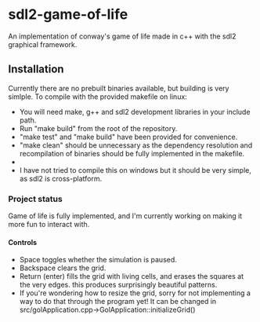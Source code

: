 # sdl2-game-of-life
An implementation of conway's game of life made in c++ with the sdl2 graphical framework.

## Installation
Currently there are no prebuilt binaries available, but building is very simlple. To compile with the provided makefile on linux:
- You will need make, g++ and sdl2 development libraries in your include path.
- Run "make build" from the root of the repository.
- "make test" and "make build" have been provided for convenience.
- "make clean" should be unnecessary as the dependency resolution and recompilation of binaries should be fully implemented in the makefile.
-
- I have not tried to compile this on windows but it should be very simple, as sdl2 is cross-platform.

### Project status
Game of life is fully implemented, and I'm currently working on making it more fun to interact with.

#### Controls
- Space toggles whether the simulation is paused.
- Backspace clears the grid.
- Return (enter) fills the grid with living cells, and erases the squares at the very edges. this produces surprisingly beautiful patterns.
- If you're wondering how to resize the grid, sorry for not implementing a way to do that through the program yet! It can be changed in src/golApplication.cpp->GolApplication::initializeGrid()
